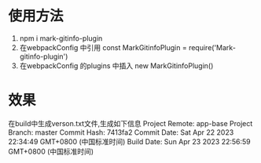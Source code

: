 # 使用方法
1. npm i mark-gitinfo-plugin
2. 在webpackConfig 中引用  const MarkGitinfoPlugin = require('Mark-gitinfo-plugin')
3. 在webpackConfig 的plugins 中插入 new MarkGitinfoPlugin()
# 效果
在build中生成verson.txt文件,生成如下信息
  Project Remote: app-base
  Project Branch: master
  Commit Hash: 7413fa2
  Commit Date: Sat Apr 22 2023 22:34:49 GMT+0800 (中国标准时间)
  Build Date: Sun Apr 23 2023 22:56:59 GMT+0800 (中国标准时间) 